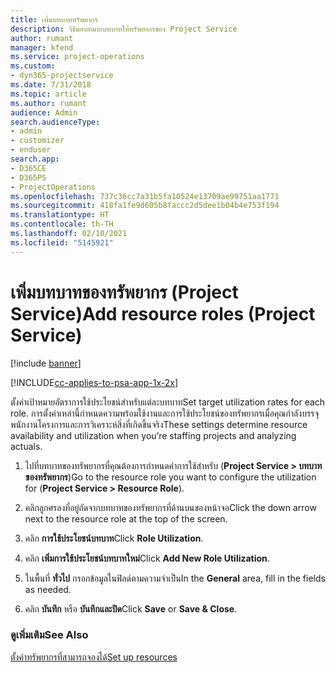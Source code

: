 ```yaml
---
title: เพิ่มบทบาททรัพยากร
description: วิธีมอบหมายบทบาทให้ทรัพยากรของ Project Service
author: rumant
manager: kfend
ms.service: project-operations
ms.custom:
- dyn365-projectservice
ms.date: 7/31/2018
ms.topic: article
ms.author: rumant
audience: Admin
search.audienceType:
- admin
- customizer
- enduser
search.app:
- D365CE
- D365PS
- ProjectOperations
ms.openlocfilehash: 737c36cc7a31b5fa10524e13709ae99751aa1771
ms.sourcegitcommit: 418fa1fe9d605b8faccc2d5dee1b04b4e753f194
ms.translationtype: HT
ms.contentlocale: th-TH
ms.lasthandoff: 02/10/2021
ms.locfileid: "5145921"
---
```

# <a name="add-resource-roles-project-service"></a><span data-ttu-id="2fb55-103">เพิ่มบทบาทของทรัพยากร (Project Service)</span><span class="sxs-lookup"><span data-stu-id="2fb55-103">Add resource roles (Project Service)</span></span>

[!include [banner](../includes/psa-now-project-operations.md)]

[!INCLUDE[cc-applies-to-psa-app-1x-2x](../includes/cc-applies-to-psa-app-1x-2x.md)]

<span data-ttu-id="2fb55-104">ตั้งค่าเป้าหมายอัตราการใช้ประโยชน์สำหรับแต่ละบทบาท</span><span class="sxs-lookup"><span data-stu-id="2fb55-104">Set target utilization rates for each role.</span></span> <span data-ttu-id="2fb55-105">การตั้งค่าเหล่านี้กำหนดความพร้อมใช้งานและการใช้ประโยชน์ของทรัพยากรเมื่อคุณกำลังบรรจุพนักงานโครงการและการวิเคราะห์สิ่งที่เกิดขึ้นจริง</span><span class="sxs-lookup"><span data-stu-id="2fb55-105">These settings determine resource availability and utilization when you’re staffing projects and analyzing actuals.</span></span>  
  
1.  <span data-ttu-id="2fb55-106">ไปที่บทบาทของทรัพยากรที่คุณต้องการกำหนดค่าการใช้สำหรับ (**Project Service > บทบาทของทรัพยากร**)</span><span class="sxs-lookup"><span data-stu-id="2fb55-106">Go to the resource role you want to configure the utilization for (**Project Service > Resource Role**).</span></span>  
  
2.  <span data-ttu-id="2fb55-107">คลิกลูกศรลงที่อยู่ถัดจากบทบาทของทรัพยากรที่ด้านบนของหน้าจอ</span><span class="sxs-lookup"><span data-stu-id="2fb55-107">Click the down arrow next to the resource role at the top of the screen.</span></span>  
  
3.  <span data-ttu-id="2fb55-108">คลิก **การใช้ประโยชน์บทบาท**</span><span class="sxs-lookup"><span data-stu-id="2fb55-108">Click **Role Utilization**.</span></span>  
  
4.  <span data-ttu-id="2fb55-109">คลิก **เพิ่มการใช้ประโยชน์บทบาทใหม่**</span><span class="sxs-lookup"><span data-stu-id="2fb55-109">Click **Add New Role Utilization**.</span></span>  
  
5.  <span data-ttu-id="2fb55-110">ในพื้นที่ **ทั่วไป** กรอกข้อมูลในฟิลด์ตามความจำเป็น</span><span class="sxs-lookup"><span data-stu-id="2fb55-110">In the **General** area, fill in the fields as needed.</span></span>  
  
6.  <span data-ttu-id="2fb55-111">คลิก **บันทึก** หรือ **บันทึกและปิด**</span><span class="sxs-lookup"><span data-stu-id="2fb55-111">Click **Save** or **Save & Close**.</span></span>  
  
### <a name="see-also"></a><span data-ttu-id="2fb55-112">ดูเพิ่มเติม</span><span class="sxs-lookup"><span data-stu-id="2fb55-112">See Also</span></span>  
 [<span data-ttu-id="2fb55-113">ตั้งค่าทรัพยากรที่สามารถจองได้</span><span class="sxs-lookup"><span data-stu-id="2fb55-113">Set up resources</span></span>](../psa/set-up-resources.md)
